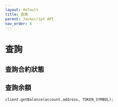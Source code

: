 ```yaml
---
layout: default
title: 查詢
parent: Javascript API
nav_order: 4
---
```


# 查詢

## 查詢合約狀態

## 查詢余額

```
client.getBalance(account.address, TOKEN_SYMBOL);
```
